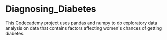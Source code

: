 # Diagnosing_Diabetes
This Codecademy project uses pandas and numpy to do exploratory data analysis on data that contains factors affecting women's chances of getting diabetes.
